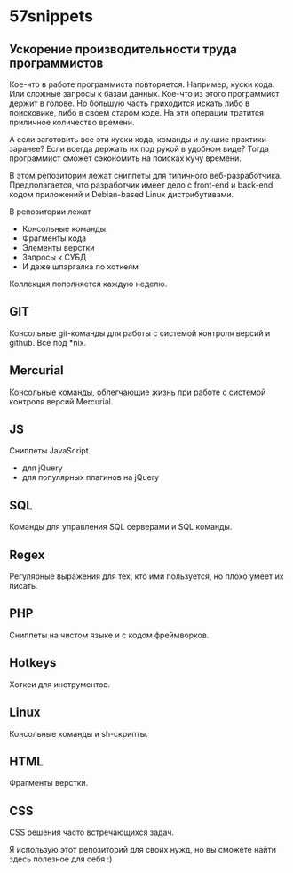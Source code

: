 57snippets
============


Ускорение производительности труда программистов
-------

Кое-что в работе программиста повторяется. Например, куски кода. Или сложные запросы к базам данных. Кое-что из этого программист держит в голове. 
Но большую часть приходится искать либо в поисковике, либо в своем старом коде. На эти операции тратится приличное количество времени.

А если заготовить все эти куски кода, команды и лучшие практики заранее? Если всегда держать их под рукой в удобном виде? Тогда программист сможет сэкономить на поисках кучу времени.

В этом репозитории лежат сниппеты для типичного веб-разработчика. Предполагается, что разработчик имеет дело с front-end и back-end кодом приложений и Debian-based Linux дистрибутивами.

В репозитории лежат

* Консольные команды
* Фрагменты кода
* Элементы верстки
* Запросы к СУБД
* И даже шпаргалка по хоткеям

Коллекция пополняется каждую неделю.



GIT
-------
Консольные git-команды для работы с системой контроля версий и github. Все под *nix.


Mercurial
-------
Консольные команды, облегчающие жизнь при работе с системой контроля версий Mercurial.


JS
-------
Сниппеты JavaScript.

* для jQuery
* для популярных плагинов на jQuery


SQL
-------
Команды для управления SQL серверами и SQL команды.


Regex
-------
Регулярные выражения для тех, кто ими пользуется, но плохо умеет их писать.


PHP
-------
Сниппеты на чистом языке и с кодом фреймворков.


Hotkeys
-------
Хоткеи для инструментов.


Linux
-------
Консольные команды и sh-скрипты.


HTML
-------
Фрагменты верстки.


CSS
-------
CSS решения часто встречающихся задач.



Я использую этот репозиторий для своих нужд, но вы сможете найти здесь полезное для себя :)
